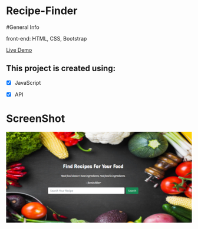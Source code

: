 # Recipe-Finder

#General Info

front-end: HTML, CSS, Bootstrap

[Live Demo](https://recipefinderbybiren.netlify.app/)

## This project is created using:

- [x] JavaScript
- [x] API


# ScreenShot

<img src="images/img-2.png">


